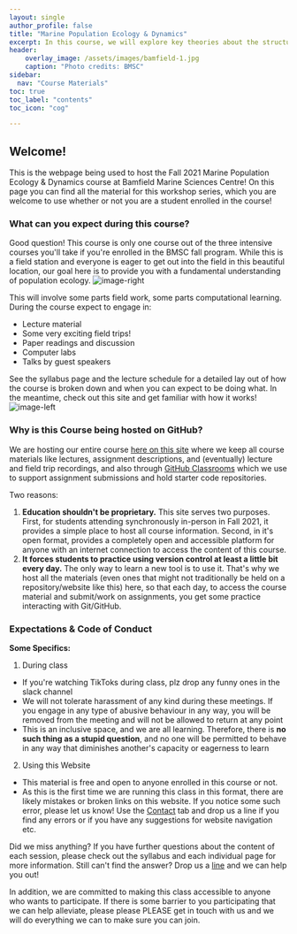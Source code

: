 ```yaml
---
layout: single
author_profile: false
title: "Marine Population Ecology & Dynamics"
excerpt: In this course, we will explore key theories about the structure and dynamics of populations, communities, and ecosystems in coastal marine environments.
header:
    overlay_image: /assets/images/bamfield-1.jpg
    caption: "Photo credits: BMSC"
sidebar:
  nav: "Course Materials"
toc: true
toc_label: "contents"
toc_icon: "cog"

---
```



## Welcome!
This is the webpage being used to host the Fall 2021 Marine Population Ecology & Dynamics course at Bamfield Marine Sciences Centre!
On this page you can find all the material for this workshop series, which you are welcome to use whether or not you are
a student enrolled in the course!

### What can you expect during this course? 

Good question! This course is only one course out of the three intensive courses you'll take if you're enrolled in the BMSC fall program. While this is a field station and everyone is eager to get out into the field in this beautiful location, our goal here is to provide you with a fundamental understanding of population ecology. 
![image-right](https://colebrookson.github.io/marine-pop-ecol/assets/images/bamfield-2.jpeg)

This will involve some parts field work, some parts computational learning. During the course expect to engage in: 
- Lecture material
- Some very exciting field trips!
- Paper readings and discussion
- Computer labs
- Talks by guest speakers

See the syllabus page and the lecture schedule for a detailed lay out of how the course is broken down and when you can expect to be doing what. In the meantime, check out this site and get familiar with how it works!![image-left](https://colebrookson.github.io/marine-pop-ecol/assets/images/project-matrix.png)


### Why is this Course being hosted on GitHub? 

We are hosting our entire course [here on this site](https://colebrookson.github.io/marine-pop-ecol/) where we keep all course materials like lectures, assignment descriptions, and (eventually) lecture and field trip recordings, and also through [GitHub Classrooms](https://classroom.github.com/classrooms/89663777-marine-population-ecology) which we use to support assignment submissions and hold starter code repositories. 

Two reasons: 

1. **Education shouldn't be proprietary.** This site serves two purposes. First, for students attending synchronously in-person in Fall 2021, it provides a simple place to host all course information. Second, in it's open format, provides a completely open and accessible platform for anyone with an internet connection to access the content of this course. 
2. **It forces students to practice using version control at least a little bit every day.** The only way to learn a new tool is to use it. That's why we host all the materials (even ones that might not traditionally be held on a repository/website like this) here, so that each day, to access the course material and submit/work on assignments, you get some practice interacting with Git/GitHub. 

### Expectations & Code of Conduct

**Some Specifics:**
1. During class
  - If you're watching TikToks during class, plz drop any funny ones in the slack channel
  - We will not tolerate harassment of any kind during these meetings. If you engage in any type of abusive behaviour in any way, you will be removed from the meeting and will not be allowed to return at any point
  - This is an inclusive space, and we are all learning. Therefore, there is **no such thing as a stupid question**, and no one will be permitted to behave in
  any way that diminishes another's capacity or eagerness to learn

2. Using this Website
  - This material is free and open to anyone enrolled in this course or not. 
  - As this is the first time we are running this class in this format, there are likely mistakes or broken links on this website. If you notice some such error, please let us know! Use the [Contact](/contact/) tab and drop us a line if you find any errors or if you have any suggestions for website navigation etc.


Did we miss anything? If you have further questions about the content of each session, please check out the syllabus and each individual page for more information. Still can't find the answer? Drop us a [line](/contact/) and we can help you out!

In addition, we are committed to making this class accessible to anyone who wants to participate. If there is some barrier to you participating that we can help alleviate, please please PLEASE get in touch with us and we will do everything we can to make sure you can join.
